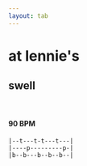 ```yaml
---
layout: tab
---
```


# at lennie's
## swell

<br />

#### 90 BPM

```
|--t---t-t---t---|
|----p---------p-|
|b--b---b--b--b--|
```
